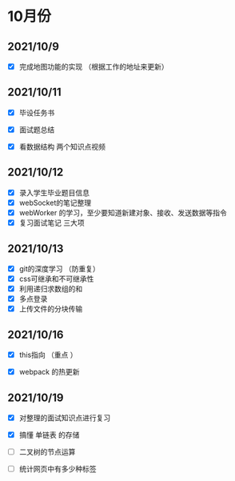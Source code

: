 # 10月份

## 2021/10/9

- [x] 完成地图功能的实现 （根据工作的地址来更新）

## 2021/10/11

- [x] 毕设任务书
- [x] 面试题总结
- [x] 看数据结构 两个知识点视频


## 2021/10/12

- [x] 录入学生毕业题目信息
- [x] webSocket的笔记整理
- [x] webWorker 的学习，至少要知道新建对象、接收、发送数据等指令
- [x] 复习面试笔记 三大项

## 2021/10/13

- [x] git的深度学习 （防重复）
- [x] css可继承和不可继承性
- [x] 利用递归求数组的和
- [x] 多点登录
- [x] 上传文件的分块传输

## 2021/10/16

- [x] this指向 （重点 ）

- [x] webpack 的热更新

  

## 2021/10/19

- [x] 对整理的面试知识点进行复习 
- [x] 搞懂 单链表 的存储
- [ ] 二叉树的节点运算
- [ ] 统计网页中有多少种标签




